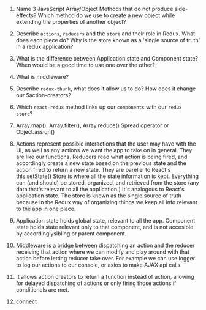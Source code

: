 1.  Name 3 JavaScript Array/Object Methods that do not produce side-effects? Which method do we use to create a new object while extending the properties of another object?
2.  Describe `actions`, `reducers` and the `store` and their role in Redux. What does each piece do? Why is the store known as a 'single source of truth' in a redux application?
3.  What is the difference between Application state and Component state? When would be a good time to use one over the other?
4.  What is middleware?
5.  Describe `redux-thunk`, what does it allow us to do? How does it change our 5action-creators?
6.  Which `react-redux` method links up our `components` with our `redux store`?


1. Array.map(), Array.filter(), Array.reduce()
Spread operator or Object.assign()

2. Actions represent possible interactions that the user may have with the UI,
as well as any actions we want the app to take on in general. They are like
our functions.
Reducers read what action is being fired, and accordingly create a new state
based on the previous state and the action fired to return a new state. They
are parellel to React's this.setState()
Store is where all the state information is kept. Everything can (and should)
be stored, organized, and retrieved from the store (any data that's relevant
to all the application.) It's analogous to React's application state.
The store is known as the single source of truth because in the Redux way of
organizing things we keep all info relevant to the app in one place.

3.  Application state holds global state, relevant to all the app. Component
state holds state relevant only to that component, and is not accesible by accordinglysibling or parent component.

4. Middleware is a bridge between dispatching an action and the reducer receiving that action where we can modify and play around with that action before letting reducer take over. For example we can use logger to log our actions to our console, or axios to make AJAX api calls.

5. It allows action creators to return a function instead of action, allowing
for delayed dispatching of actions or only firing those actions if conditionals are met.

6. connect
